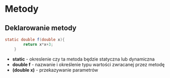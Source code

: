 # Metody

## Deklarowanie metody

```java
static double f(double x){
        return x*x+3;
    }
```

- **static** - okreslenie czy ta metoda będzie statyczna lub dynamiczna
- **double f** - nazwanie i określenie typu wartości zwracanej przez metodę
- **(double x)** - przekazywanie parametrów
